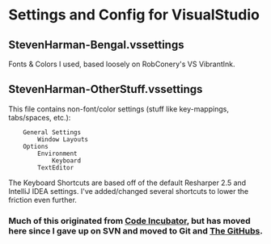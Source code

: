# Settings and Config for VisualStudio

## StevenHarman-Bengal.vssettings

Fonts & Colors I used, based loosely on RobConery's VS VibrantInk.

## StevenHarman-OtherStuff.vssettings

This file contains non-font/color settings (stuff like key-mappings, tabs/spaces, etc.):

		General Settings
			Window Layouts
		Options
			Environment
				Keyboard
			TextEditor

The Keyboard Shortcuts are based off of the default Resharper 2.5 and IntelliJ IDEA settings. I've added/changed several shortcuts to lower the friction even further.

### Much of this originated from [Code Incubator](http://codeincubator.com), but has moved here since I gave up on SVN and moved to Git and [The GitHubs](http://github.com/stevenharman).
